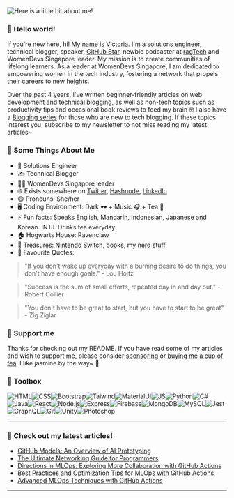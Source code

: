 <img src="https://github.com/victoria-lo/victoria-lo/blob/master/myGif.gif" alt="Here is a little bit about me!">


### 👋 Hello world!

If you're new here, hi! My name is Victoria. I'm a solutions engineer, technical blogger, speaker, [GitHub Star](https://stars.github.com/profiles/victoria-lo/), newbie podcaster at [ragTech](https://ragtech.hashnode.dev/) and WomenDevs Singapore leader.
My mission is to create communities of lifelong learners. As a leader at WomenDevs Singapore, I am dedicated to empowering women in the tech industry, fostering a network that propels their careers to new heights.

Over the past 4 years, I've written beginner-friendly articles on web development and technical blogging, as well as non-tech topics such as productivity tips and occasional book reviews to feed my brain 🤓
I also have a [Blogging series](https://lo-victoria.com/series/victorias-blogging-tips) for those who are new to tech blogging. If these topics interest you, subscribe to my newsletter to not miss reading my latest articles~

### 🧐 Some Things About Me
- 💼 Solutions Engineer
- ✍️ Technical Blogger
- 👩‍💻 WomenDevs Singapore leader
- 🌐 Exists somewhere on [Twitter](https://twitter.com/lo_victoria2666), [Hashnode](https://lo-victoria.com/), [LinkedIn](https://www.linkedin.com/in/victoria2666/)
- 😄 Pronouns: She/her
- 🖥️ Coding Environment: Dark 🕶️ + Music 🎧 + Tea 🍵
- ⚡ Fun facts: Speaks English, Mandarin, Indonesian, Japanese and Korean. INTJ. Drinks tea everyday.
- 🏠 Hogwarts House: Ravenclaw
- 💎 Treasures: Nintendo Switch, books, [my nerd stuff](https://lo-victoria.com/nerd-stuff)
- 💬 Favourite Quotes: 

> "If you don't wake up everyday with a burning desire to do things, you don't have enough goals." - Lou Holtz

> "Success is the sum of small efforts, repeated day in and day out." - Robert Collier

> "You don't have to be great to start, but you have to start to be great"  - Zig Ziglar

### 👼 Support me
Thanks for checking out my README. If you have read some of my articles and wish to support me, please consider [sponsoring](https://lo-victoria.com/sponsor) or [buying me a cup of tea](https://www.buymeacoffee.com/victoria2666). I like jasmine by the way~ 🍵

### 🧰 Toolbox
![HTML](https://img.shields.io/badge/-html5-E34F26?&style=for-the-badge&logo=html5&logoColor=white)![CSS](https://img.shields.io/badge/-css3-1572B6?&style=for-the-badge&logo=css3&logoColor=white)![Bootstrap](https://img.shields.io/badge/-Bootstrap-7952B3?&style=for-the-badge&logo=bootstrap&logoColor=white)![Taiwind](https://img.shields.io/badge/-Tailwind-38B2AC?&style=for-the-badge&logo=tailwind%20css&logoColor=white)![MaterialUI](https://img.shields.io/badge/-Material%20UI-0081CB?&style=for-the-badge&logo=material-ui&logoColor=white)![JS](https://img.shields.io/badge/-javascript-F7DF1E?&style=for-the-badge&logo=javascript&logoColor=black)![Python](https://img.shields.io/badge/-Python-3776AB?&style=for-the-badge&logo=python&logoColor=yellow)![C#](https://img.shields.io/badge/-C%20Sharp-white?&style=for-the-badge&logo=c%20sharp&logoColor=239120)![Java](https://img.shields.io/badge/-Java-007396?&style=for-the-badge&logo=java&logoColor=white)![React](https://img.shields.io/badge/-ReactJS-grey?&style=for-the-badge&logo=react&logoColor=61DAFB)![Node.js](https://img.shields.io/badge/-Node.js-black?&style=for-the-badge&logo=node.js&logoColor=339933)![Express](https://img.shields.io/badge/-Express-grey?&style=for-the-badge&logo=express&logoColor=white)![Firebase](https://img.shields.io/badge/-Firebase-4c8bf5?&style=for-the-badge&&logo=firebase&logoColor=ffca28)![MongoDB](https://img.shields.io/badge/-MongoDB-white?&style=for-the-badge&logo=mongodb&logoColor=47A248)![MySQL](https://img.shields.io/badge/-MySQL-4479A1?&style=for-the-badge&logo=mysql&logoColor=white)![Jest](https://img.shields.io/badge/-Jest-C21325?&style=for-the-badge&logo=jest&logoColor=white)![GraphQL](https://img.shields.io/badge/-GraphQL-black?&style=for-the-badge&logo=graphql&logoColor=E10098)![Git](https://img.shields.io/badge/-Git-F05032?&style=for-the-badge&logo=git&logoColor=white)![Unity](https://img.shields.io/badge/-Unity-000000?&style=for-the-badge&logo=unity&logoColor=white)![Photoshop](https://img.shields.io/badge/-Adobe%20Photoshop-black?&style=for-the-badge&logo=adobe%20photoshop&logoColor=31a8ff)

------

### 📝 Check out my latest articles!
<!-- BLOG:START -->
- [GitHub Models: An Overview of AI Prototyping](https://lo-victoria.com/github-models-an-overview-of-ai-prototyping)
- [The Ultimate Networking Guide for Programmers](https://lo-victoria.com/the-ultimate-networking-guide-for-programmers)
- [Directions in MLOps: Exploring More Collaboration with GitHub Actions](https://lo-victoria.com/directions-in-mlops-exploring-more-collaboration-with-github-actions)
- [Best Practices and Optimization Tips for MLOps with GitHub Actions](https://lo-victoria.com/best-practices-and-optimization-tips-for-mlops-with-github-actions)
- [Advanced MLOps Techniques with GitHub Actions](https://lo-victoria.com/advanced-mlops-techniques-with-github-actions)
<!-- BLOG:END -->

-----
